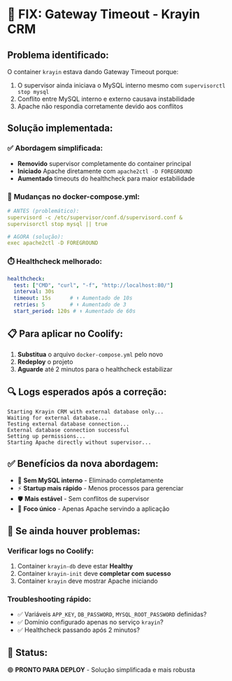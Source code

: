 # 🚨 FIX: Gateway Timeout - Krayin CRM

## Problema identificado:
O container `krayin` estava dando Gateway Timeout porque:
1. O supervisor ainda iniciava o MySQL interno mesmo com `supervisorctl stop mysql`
2. Conflito entre MySQL interno e externo causava instabilidade
3. Apache não respondia corretamente devido aos conflitos

## Solução implementada:

### ✅ **Abordagem simplificada:**
- **Removido** supervisor completamente do container principal
- **Iniciado** Apache diretamente com `apache2ctl -D FOREGROUND`
- **Aumentado** timeouts do healthcheck para maior estabilidade

### 🔧 **Mudanças no docker-compose.yml:**
```yaml
# ANTES (problemático):
supervisord -c /etc/supervisor/conf.d/supervisord.conf &
supervisorctl stop mysql || true

# AGORA (solução):
exec apache2ctl -D FOREGROUND
```

### ⏱️ **Healthcheck melhorado:**
```yaml
healthcheck:
  test: ["CMD", "curl", "-f", "http://localhost:80/"] 
  interval: 30s
  timeout: 15s      # ⬆️ Aumentado de 10s
  retries: 5        # ⬆️ Aumentado de 3
  start_period: 120s # ⬆️ Aumentado de 60s
```

## 📋 **Para aplicar no Coolify:**

1. **Substitua** o arquivo `docker-compose.yml` pelo novo
2. **Redeploy** o projeto
3. **Aguarde** até 2 minutos para o healthcheck estabilizar

## 🔍 **Logs esperados após a correção:**
```
Starting Krayin CRM with external database only...
Waiting for external database...
Testing external database connection...
External database connection successful
Setting up permissions...
Starting Apache directly without supervisor...
```

## ✅ **Benefícios da nova abordagem:**
- 🚫 **Sem MySQL interno** - Eliminado completamente
- ⚡ **Startup mais rápido** - Menos processos para gerenciar
- 🛡️ **Mais estável** - Sem conflitos de supervisor
- 🎯 **Foco único** - Apenas Apache servindo a aplicação

## 🔧 **Se ainda houver problemas:**

### Verificar logs no Coolify:
1. Container `krayin-db` deve estar **Healthy**
2. Container `krayin-init` deve **completar com sucesso**
3. Container `krayin` deve mostrar Apache iniciando

### Troubleshooting rápido:
- ✅ Variáveis `APP_KEY`, `DB_PASSWORD`, `MYSQL_ROOT_PASSWORD` definidas?
- ✅ Domínio configurado apenas no serviço `krayin`?
- ✅ Healthcheck passando após 2 minutos?

## 🎯 **Status:**
🟢 **PRONTO PARA DEPLOY** - Solução simplificada e mais robusta

